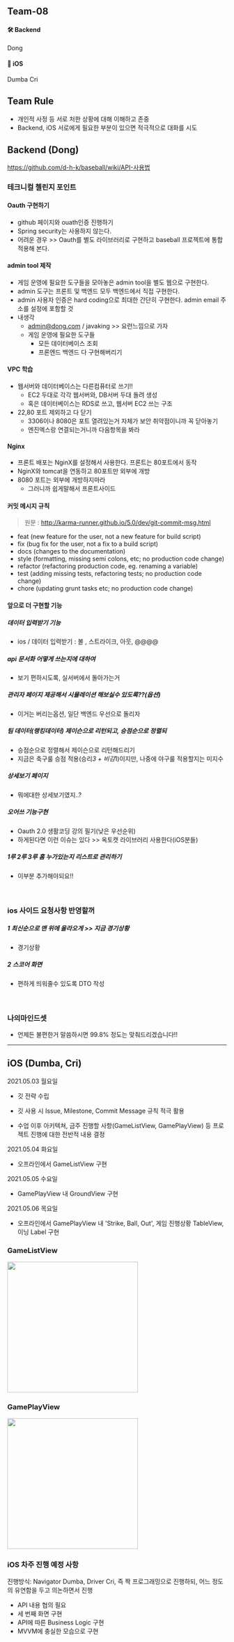 ## Team-08

#### 🛠 Backend

Dong

#### 📱 iOS


Dumba
Cri



## Team Rule

- 개인적 사정 등 서로 처한 상황에 대해 이해하고 존중
- Backend, iOS 서로에게 필요한 부분이 있으면 적극적으로 대화를 시도

## Backend (Dong)

https://github.com/d-h-k/baseball/wiki/API-사용법


### 테크니컬 첼린지 포인트
#### Oauth 구현하기
  - github 페이지와 ouath인증 진행하기
  - Spring security는 사용하지 않는다.
  - 어려운 경우 >> Oauth를 별도 라이브러리로 구현하고 baseball 프로젝트에 통합 적용해 본다.

#### admin tool 제작
  - 게임 운영에 필요한 도구들을 모아놓은 admin tool을 별도 웹으로 구현한다.
  - admin 도구는 프론트 및 백엔드 모두 백엔드에서 직접 구현한다. 
  - admin 사용자 인증은 hard coding으로 최대한 간단히 구현한다. admin email 주소를 설정에 포함할 것
  - 내생각
    - admin@dong.com / javaking  >> 요런느낌으로 가자
    - 게임 운영에 필요한 도구들
      - 모든 데이터베이스 조회
      - 프론엔드 백엔드 다 구현해버리기

#### VPC 학습
  - 웹서버와 데이터베이스는 다른컴퓨터로 쓰기!!
    - EC2 두대로 각각 웹서버와, DB서버 두대 돌려 생성
    - 혹은 데이터베이스는 RDS로 쓰고, 웹서버 EC2 쓰는 구조
  - 22,80 포트 제외하고 다 닫기
    - 3306이나 8080은 포트 열려있는거 자체가 보안 취약점이니까 꼭 닫아놓기
    - 엔진엑스랑 연결되는거니까 다음항목을 봐라

#### Nginx
  - 프론트 배포는 NginX를 설정해서 사용한다. 프론트는 80포트에서 동작
  - NginX와 tomcat을 연동하고 80포트만 외부에 개방
  - 8080 포트는 외부에 개방하지마라
    - 그러니까 쉽게말해서 프론트사이드 


#### 커밋 메시지 규칙
> 원문 : http://karma-runner.github.io/5.0/dev/git-commit-msg.html

- feat (new feature for the user, not a new feature for build script)
- fix (bug fix for the user, not a fix to a build script)
- docs (changes to the documentation)
- style (formatting, missing semi colons, etc; no production code change)
- refactor (refactoring production code, eg. renaming a variable)
- test (adding missing tests, refactoring tests; no production code change)
- chore (updating grunt tasks etc; no production code change)


#### 앞으로 더 구현할 기능
##### 데이터 입력받기 기능
  - ios / 데이터 입력받기 : 볼 , 스트라이크, 아웃, @@@@
##### api 문서화 어떻게 쓰는지에 대하여 
  - 보기 편하시도록, 실서버에서 돌아가는거
##### 관리자 페이지 제공해서 시뮬레이션 해보실수 있도록??(옵션)
  - 이거는 버리는옵션, 일단 백엔드 우선으로 돌리자
##### 팀 데이터(랭킹데이터) 제이슨으로 리턴되고, 승점순으로 정렬되
  - 승점순으로 정렬해서 제이슨으로 리턴해드리기
  - 지금은 축구룰 승점 적용(승리*3 + 비김*1)이지만, 나중에 야구룰 적용할지는 미지수
##### 상세보기 페이지
  - 뭐에대한 상세보기였지..?
##### 오어쓰 기능구현 
  - Oauth 2.0 생활코딩 강의 필기(낮은 우선순위)
  - 하게된다면 이런 이슈는 있다 >> 옥토캣 라이브러리 사용한다(iOS분들)
##### 1루 2루 3루 홈 누가있는지 리스트로 관리하기
  - 이부분 추가해야되요!!
    <br><br><br>
### ios 사이드 요청사항 반영할꺼

##### 1 최신순으로 맨 위에 올라오게 >> 지금 경기상황
- 경기상황
##### 2 스코어 화면 
- 편하게 띄워줄수 있도록 DTO 작성
  <br><br><br>
### 나의마인드셋
- 언제든 불편한거 말씀하시면 99.8% 정도는 맞춰드리겠습니다!!

---------

## iOS (Dumba, Cri)




2021.05.03 월요일

- 깃 전략 수립
- 깃 사용 시 Issue, Milestone, Commit Message 규칙 적극 활용 

- 수업 이후 아키텍쳐, 금주 진행할 사항(GameListView, GamePlayView) 등 프로젝트 진행에 대한 전반적 내용 결정

2021.05.04 화요일

- 오프라인에서 GameListView 구현

2021.05.05 수요일

- GamePlayView 내 GroundView 구현

2021.05.06 목요일

- 오프라인에서 GamePlayView 내 'Strike, Ball, Out', 게임 진행상황 TableView, 이닝 Label 구현

### GameListView
<img src="https://images.velog.io/images/panther222128/post/fe924852-a651-4b44-8be8-b7656246a446/Simulator%20Screen%20Shot%20-%20iPhone%2011%20-%202021-05-07%20at%2011.16.51.png" width="300">

### GamePlayView
<img src = "https://user-images.githubusercontent.com/41679458/117403703-91e05580-af43-11eb-998f-b2b620e04ad5.png" width = "300">

### iOS 차주 진행 예정 사항

진행방식: Navigator Dumba, Driver Cri, 즉 짝 프로그래밍으로 진행하되, 어느 정도의 유연함을 두고 의논하면서 진행



- API 내용 협의 필요
- 세 번째 화면 구현
- API에 따른 Business Logic 구현
- MVVM에 충실한 모습으로 구현
